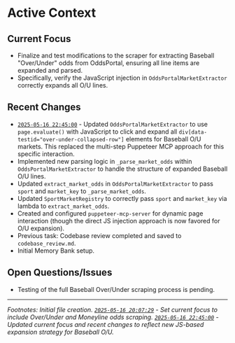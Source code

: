 # Active Context

## Current Focus

- Finalize and test modifications to the scraper for extracting Baseball "Over/Under" odds from OddsPortal, ensuring all line items are expanded and parsed.
- Specifically, verify the JavaScript injection in `OddsPortalMarketExtractor` correctly expands all O/U lines.

## Recent Changes

- [`2025-05-16 22:45:00`](memory-bank/activeContext.md:1) - Updated `OddsPortalMarketExtractor` to use `page.evaluate()` with JavaScript to click and expand all `div[data-testid="over-under-collapsed-row"]` elements for Baseball O/U markets. This replaced the multi-step Puppeteer MCP approach for this specific interaction.
- Implemented new parsing logic in `_parse_market_odds` within `OddsPortalMarketExtractor` to handle the structure of expanded Baseball O/U lines.
- Updated `extract_market_odds` in `OddsPortalMarketExtractor` to pass `sport` and `market_key` to `_parse_market_odds`.
- Updated `SportMarketRegistry` to correctly pass `sport` and `market_key` via lambda to `extract_market_odds`.
- Created and configured `puppeteer-mcp-server` for dynamic page interaction (though the direct JS injection approach is now favored for O/U expansion).
- Previous task: Codebase review completed and saved to `codebase_review.md`.
- Initial Memory Bank setup.


## Open Questions/Issues

- Testing of the full Baseball Over/Under scraping process is pending.

---
*Footnotes: Initial file creation.*
*[`2025-05-16 20:07:29`](memory-bank/activeContext.md:16) - Set current focus to include Over/Under and Moneyline odds scraping.*
*[`2025-05-16 22:45:00`](memory-bank/activeContext.md:16) - Updated current focus and recent changes to reflect new JS-based expansion strategy for Baseball O/U.*